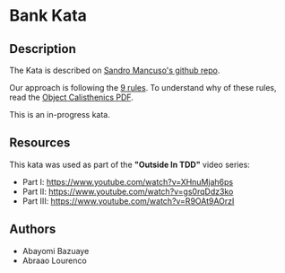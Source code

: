 # Bank Kata

## Description

The Kata is described on [Sandro Mancuso's github repo](https://github.com/sandromancuso/Bank-kata). 

Our approach is following the [9 rules](https://github.com/sandromancuso/Bank-kata#the-rules). To understand why of these rules, read the [Object Calisthenics PDF](http://www.cs.helsinki.fi/u/luontola/tdd-2009/ext/ObjectCalisthenics.pdf).

This is an in-progress kata.

## Resources

This kata was used as part of the **"Outside In TDD"** video series:

* Part I: https://www.youtube.com/watch?v=XHnuMjah6ps
* Part II: https://www.youtube.com/watch?v=gs0rqDdz3ko
* Part III: https://www.youtube.com/watch?v=R9OAt9AOrzI

## Authors

* Abayomi Bazuaye
* Abraao Lourenco